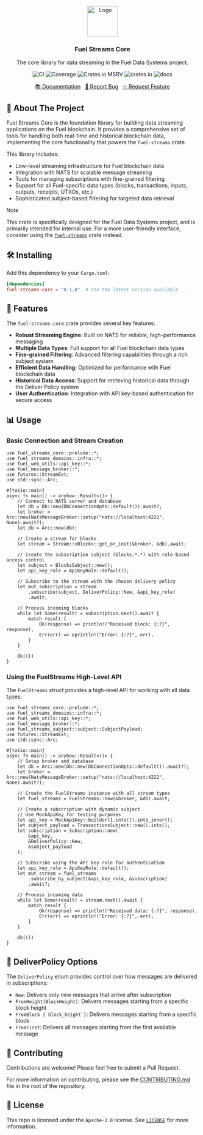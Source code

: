 <br/>
<div align="center">
    <a href="https://github.com/fuellabs/data-systems">
        <img src="https://fuellabs.notion.site/image/https%3A%2F%2Fprod-files-secure.s3.us-west-2.amazonaws.com%2F9ff3607d-8974-46e8-8373-e2c96344d6ff%2F81a0a0d9-f3c7-4ccb-8af5-40ca8a4140f9%2FFUEL_Symbol_Circle_Green_RGB.png?table=block&id=cb8fc88a-4fc3-4f28-a974-9c318a65a2c6&spaceId=9ff3607d-8974-46e8-8373-e2c96344d6ff&width=2000&userId=&cache=v2" alt="Logo" width="80" height="80">
    </a>
    <h3 align="center">Fuel Streams Core</h3>
    <p align="center">
        The core library for data streaming in the Fuel Data Systems project.
    </p>
    <p align="center">
        <a href="https://github.com/FuelLabs/data-systems/actions/workflows/ci.yaml" style="text-decoration: none;">
            <img src="https://github.com/FuelLabs/data-systems/actions/workflows/ci.yaml/badge.svg?branch=main" alt="CI">
        </a>
        <a href="https://codecov.io/gh/FuelLabs/data-systems" style="text-decoration: none;">
            <img src="https://codecov.io/gh/FuelLabs/data-systems/graph/badge.svg?token=1zna00scwj" alt="Coverage">
        </a>
        <a href="https://crates.io/crates/fuel-streams-core" style="text-decoration: none;">
            <img alt="Crates.io MSRV" src="https://img.shields.io/crates/msrv/fuel-streams-core">
        </a>
        <a href="https://crates.io/crates/fuel-streams-core" style="text-decoration: none;">
            <img src="https://img.shields.io/crates/v/fuel-streams-core?label=latest" alt="crates.io">
        </a>
        <a href="https://docs.rs/fuel-streams-core/" style="text-decoration: none;">
            <img src="https://docs.rs/fuel-streams-core/badge.svg" alt="docs">
        </a>
    </p>
    <p align="center">
        <a href="https://docs.rs/fuel-streams-core">📚 Documentation</a>
        <span>&nbsp;</span>
        <a href="https://github.com/fuellabs/data-systems/issues/new?labels=bug&template=bug-report---.md">🐛 Report Bug</a>
        <span>&nbsp;</span>
        <a href="https://github.com/fuellabs/data-systems/issues/new?labels=enhancement&template=feature-request---.md">✨ Request Feature</a>
    </p>
</div>

## 📝 About The Project

Fuel Streams Core is the foundation library for building data streaming applications on the Fuel blockchain. It provides a comprehensive set of tools for handling both real-time and historical blockchain data, implementing the core functionality that powers the `fuel-streams` crate.

This library includes:

- Low-level streaming infrastructure for Fuel blockchain data
- Integration with NATS for scalable message streaming
- Tools for managing subscriptions with fine-grained filtering
- Support for all Fuel-specific data types (blocks, transactions, inputs, outputs, receipts, UTXOs, etc.)
- Sophisticated subject-based filtering for targeted data retrieval

> [!NOTE]
> This crate is specifically designed for the Fuel Data Systems project, and is primarily intended for internal use. For a more user-friendly interface, consider using the [`fuel-streams`](../fuel-streams) crate instead.

## 🛠️ Installing

Add this dependency to your `Cargo.toml`:

```toml
[dependencies]
fuel-streams-core = "0.1.0"  # Use the latest version available
```

## 🚀 Features

The `fuel-streams-core` crate provides several key features:

- **Robust Streaming Engine**: Built on NATS for reliable, high-performance messaging
- **Multiple Data Types**: Full support for all Fuel blockchain data types
- **Fine-grained Filtering**: Advanced filtering capabilities through a rich subject system
- **Efficient Data Handling**: Optimized for performance with Fuel blockchain data
- **Historical Data Access**: Support for retrieving historical data through the Deliver Policy system
- **User Authentication**: Integration with API key-based authentication for secure access

## 📊 Usage

### Basic Connection and Stream Creation

```rust,no_run
use fuel_streams_core::prelude::*;
use fuel_streams_domains::infra::*;
use fuel_web_utils::api_key::*;
use fuel_message_broker::*;
use futures::StreamExt;
use std::sync::Arc;

#[tokio::main]
async fn main() -> anyhow::Result<()> {
    // Connect to NATS server and database
    let db = Db::new(DbConnectionOpts::default()).await?;
    let broker = Arc::new(NatsMessageBroker::setup("nats://localhost:4222", None).await?);
    let db = Arc::new(db);

    // Create a stream for blocks
    let stream = Stream::<Block>::get_or_init(&broker, &db).await;

    // Create the subscription subject (blocks.*.*) with role-based access control
    let subject = BlocksSubject::new();
    let api_key_role = ApiKeyRole::default();

    // Subscribe to the stream with the chosen delivery policy
    let mut subscription = stream
        .subscribe(subject, DeliverPolicy::New, &api_key_role)
        .await;

    // Process incoming blocks
    while let Some(result) = subscription.next().await {
        match result {
            Ok(response) => println!("Received block: {:?}", response),
            Err(err) => eprintln!("Error: {:?}", err),
        }
    }

    Ok(())
}
```

### Using the FuelStreams High-Level API

The `FuelStreams` struct provides a high-level API for working with all data types:

```rust,no_run
use fuel_streams_core::prelude::*;
use fuel_streams_domains::infra::*;
use fuel_web_utils::api_key::*;
use fuel_message_broker::*;
use fuel_streams_subject::subject::SubjectPayload;
use futures::StreamExt;
use std::sync::Arc;

#[tokio::main]
async fn main() -> anyhow::Result<()> {
    // Setup broker and database
    let db = Arc::new(Db::new(DbConnectionOpts::default()).await?);
    let broker = Arc::new(NatsMessageBroker::setup("nats://localhost:4222", None).await?);

    // Create the FuelStreams instance with all stream types
    let fuel_streams = FuelStreams::new(&broker, &db).await;

    // Create a subscription with dynamic subject
    // Use MockApiKey for testing purposes
    let api_key = MockApiKey::builder(1.into()).into_inner();
    let subject_payload = TransactionsSubject::new().into();
    let subscription = Subscription::new(
        &api_key,
        &DeliverPolicy::New,
        &subject_payload
    );

    // Subscribe using the API key role for authentication
    let api_key_role = ApiKeyRole::default();
    let mut stream = fuel_streams
        .subscribe_by_subject(&api_key_role, &subscription)
        .await?;

    // Process incoming data
    while let Some(result) = stream.next().await {
        match result {
            Ok(response) => println!("Received data: {:?}", response),
            Err(err) => eprintln!("Error: {:?}", err),
        }
    }

    Ok(())
}
```

## 🔧 DeliverPolicy Options

The `DeliverPolicy` enum provides control over how messages are delivered in subscriptions:

- `New`: Delivers only new messages that arrive after subscription
- `FromHeight(BlockHeight)`: Delivers messages starting from a specific block height
- `FromBlock { block_height }`: Delivers messages starting from a specific block
- `FromFirst`: Delivers all messages starting from the first available message

## 🤝 Contributing

Contributions are welcome! Please feel free to submit a Pull Request.

For more information on contributing, please see the [CONTRIBUTING.md](../../CONTRIBUTING.md) file in the root of the repository.

## 📜 License

This repo is licensed under the `Apache-2.0` license. See [`LICENSE`](../../LICENSE) for more information.
